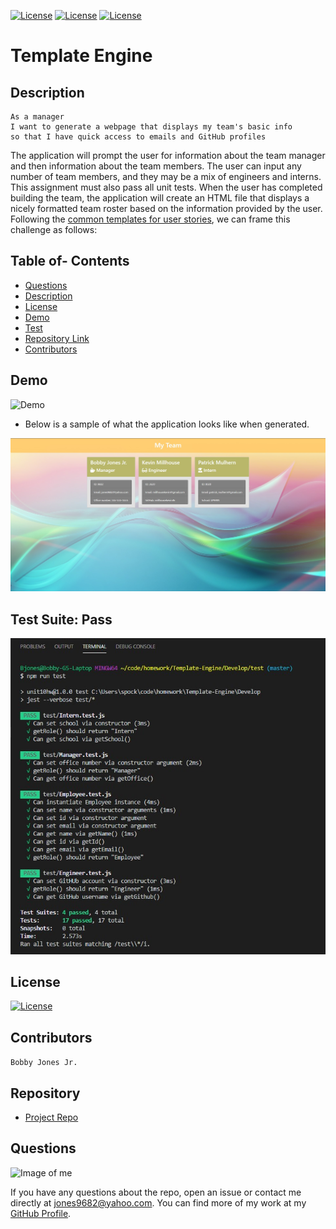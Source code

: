 
[![License](http://img.shields.io/:MadeBy-BJonesJr-lightgreen?logo=gitHub)](https://github.com/jones9682/Template-Engine)
[![License](https://img.shields.io/github/repo-size/jones9682/Template-Engine?logo=gitHub)](https://github.com/jones9682/Template-Engine)
[![License](https://img.shields.io/github/languages/top/jones9682/Template-Engine?logo=github&logoColor=yellow)](https://github.com/jones9682/Template-Engine)

# **Template Engine**

## Description

```
As a manager
I want to generate a webpage that displays my team's basic info
so that I have quick access to emails and GitHub profiles
```

The application will prompt the user for information about the team manager and then information about the team members. The user can input any number of team members, and they may be a mix of engineers and interns. This assignment must also pass all unit tests. When the user has completed building the team, the application will create an HTML file that displays a nicely formatted team roster based on the information provided by the user. Following the [common templates for user stories](https://en.wikipedia.org/wiki/User_story#Common_templates), we can frame this challenge as follows:

## Table of- Contents
- [Questions](#Questions)
- [Description](#Description)
- [License](#License)
- [Demo](#Demo)
- [Test](#Test)
- [Repository Link](#Repository)
- [Contributors](#Contributors) 

## Demo

![Demo](https://github.com/jones9682/Template-Engine/blob/master/Develop/Assets/TemplateEngineDemo.gif)

* Below is a sample of what the application looks like when generated.

![Employee Summary 1](https://github.com/jones9682/Template-Engine/blob/master/Develop/Assets/myteam.jpg)

## Test Suite: Pass

![Test Pass Capture](https://github.com/jones9682/Template-Engine/blob/master/Develop/Assets/TestSuitePass.jpg)

## License

[![License](http://img.shields.io/:license-MIT-blue.svg)](./LICENSE)

## Contributors
``
Bobby Jones Jr.
``
## Repository

- [Project Repo](https://github.com/jones9682/Template-Engine)

## Questions

![Image of me](https://avatars3.githubusercontent.com/u/64339522?v=4)


If you have any questions about the repo, open an issue or contact me directly at jones9682@yahoo.com. You can find more of my work at my [GitHub Profile](https://github.com/jones9682).
  
  